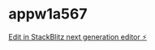 # appw1a567

[Edit in StackBlitz next generation editor ⚡️](https://stackblitz.com/~/github.com/drinngreen/appw1a567)